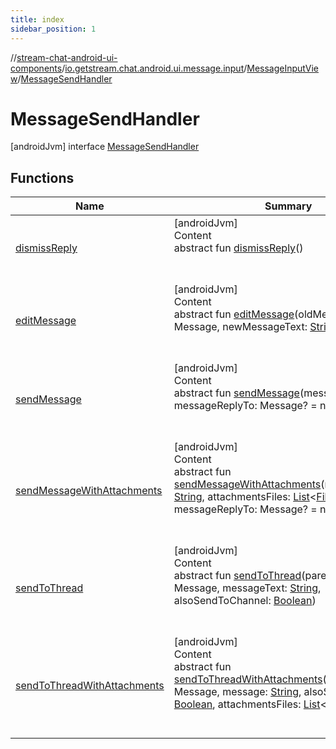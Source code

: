 ```yaml
---
title: index
sidebar_position: 1
---
```

//[stream-chat-android-ui-components](../../../../index.md)/[io.getstream.chat.android.ui.message.input](../../index.md)/[MessageInputView](../index.md)/[MessageSendHandler](index.md)



# MessageSendHandler  
 [androidJvm] interface [MessageSendHandler](index.md)   


## Functions  
  
|  Name |  Summary | 
|---|---|
| <a name="io.getstream.chat.android.ui.message.input/MessageInputView.MessageSendHandler/dismissReply/#/PointingToDeclaration/"></a>[dismissReply](dismissReply.md)| <a name="io.getstream.chat.android.ui.message.input/MessageInputView.MessageSendHandler/dismissReply/#/PointingToDeclaration/"></a>[androidJvm]  <br/>Content  <br/>abstract fun [dismissReply](dismissReply.md)()  <br/><br/><br/>|
| <a name="io.getstream.chat.android.ui.message.input/MessageInputView.MessageSendHandler/editMessage/#io.getstream.chat.android.client.models.Message#kotlin.String/PointingToDeclaration/"></a>[editMessage](editMessage.md)| <a name="io.getstream.chat.android.ui.message.input/MessageInputView.MessageSendHandler/editMessage/#io.getstream.chat.android.client.models.Message#kotlin.String/PointingToDeclaration/"></a>[androidJvm]  <br/>Content  <br/>abstract fun [editMessage](editMessage.md)(oldMessage: Message, newMessageText: [String](https://kotlinlang.org/api/latest/jvm/stdlib/kotlin/-string/index.html))  <br/><br/><br/>|
| <a name="io.getstream.chat.android.ui.message.input/MessageInputView.MessageSendHandler/sendMessage/#kotlin.String#io.getstream.chat.android.client.models.Message?/PointingToDeclaration/"></a>[sendMessage](sendMessage.md)| <a name="io.getstream.chat.android.ui.message.input/MessageInputView.MessageSendHandler/sendMessage/#kotlin.String#io.getstream.chat.android.client.models.Message?/PointingToDeclaration/"></a>[androidJvm]  <br/>Content  <br/>abstract fun [sendMessage](sendMessage.md)(messageText: [String](https://kotlinlang.org/api/latest/jvm/stdlib/kotlin/-string/index.html), messageReplyTo: Message? = null)  <br/><br/><br/>|
| <a name="io.getstream.chat.android.ui.message.input/MessageInputView.MessageSendHandler/sendMessageWithAttachments/#kotlin.String#kotlin.collections.List[java.io.File]#io.getstream.chat.android.client.models.Message?/PointingToDeclaration/"></a>[sendMessageWithAttachments](sendMessageWithAttachments.md)| <a name="io.getstream.chat.android.ui.message.input/MessageInputView.MessageSendHandler/sendMessageWithAttachments/#kotlin.String#kotlin.collections.List[java.io.File]#io.getstream.chat.android.client.models.Message?/PointingToDeclaration/"></a>[androidJvm]  <br/>Content  <br/>abstract fun [sendMessageWithAttachments](sendMessageWithAttachments.md)(message: [String](https://kotlinlang.org/api/latest/jvm/stdlib/kotlin/-string/index.html), attachmentsFiles: [List](https://kotlinlang.org/api/latest/jvm/stdlib/kotlin.collections/-list/index.html)&lt;[File](https://developer.android.com/reference/kotlin/java/io/File.html)&gt;, messageReplyTo: Message? = null)  <br/><br/><br/>|
| <a name="io.getstream.chat.android.ui.message.input/MessageInputView.MessageSendHandler/sendToThread/#io.getstream.chat.android.client.models.Message#kotlin.String#kotlin.Boolean/PointingToDeclaration/"></a>[sendToThread](sendToThread.md)| <a name="io.getstream.chat.android.ui.message.input/MessageInputView.MessageSendHandler/sendToThread/#io.getstream.chat.android.client.models.Message#kotlin.String#kotlin.Boolean/PointingToDeclaration/"></a>[androidJvm]  <br/>Content  <br/>abstract fun [sendToThread](sendToThread.md)(parentMessage: Message, messageText: [String](https://kotlinlang.org/api/latest/jvm/stdlib/kotlin/-string/index.html), alsoSendToChannel: [Boolean](https://kotlinlang.org/api/latest/jvm/stdlib/kotlin/-boolean/index.html))  <br/><br/><br/>|
| <a name="io.getstream.chat.android.ui.message.input/MessageInputView.MessageSendHandler/sendToThreadWithAttachments/#io.getstream.chat.android.client.models.Message#kotlin.String#kotlin.Boolean#kotlin.collections.List[java.io.File]/PointingToDeclaration/"></a>[sendToThreadWithAttachments](sendToThreadWithAttachments.md)| <a name="io.getstream.chat.android.ui.message.input/MessageInputView.MessageSendHandler/sendToThreadWithAttachments/#io.getstream.chat.android.client.models.Message#kotlin.String#kotlin.Boolean#kotlin.collections.List[java.io.File]/PointingToDeclaration/"></a>[androidJvm]  <br/>Content  <br/>abstract fun [sendToThreadWithAttachments](sendToThreadWithAttachments.md)(parentMessage: Message, message: [String](https://kotlinlang.org/api/latest/jvm/stdlib/kotlin/-string/index.html), alsoSendToChannel: [Boolean](https://kotlinlang.org/api/latest/jvm/stdlib/kotlin/-boolean/index.html), attachmentsFiles: [List](https://kotlinlang.org/api/latest/jvm/stdlib/kotlin.collections/-list/index.html)&lt;[File](https://developer.android.com/reference/kotlin/java/io/File.html)&gt;)  <br/><br/><br/>|

